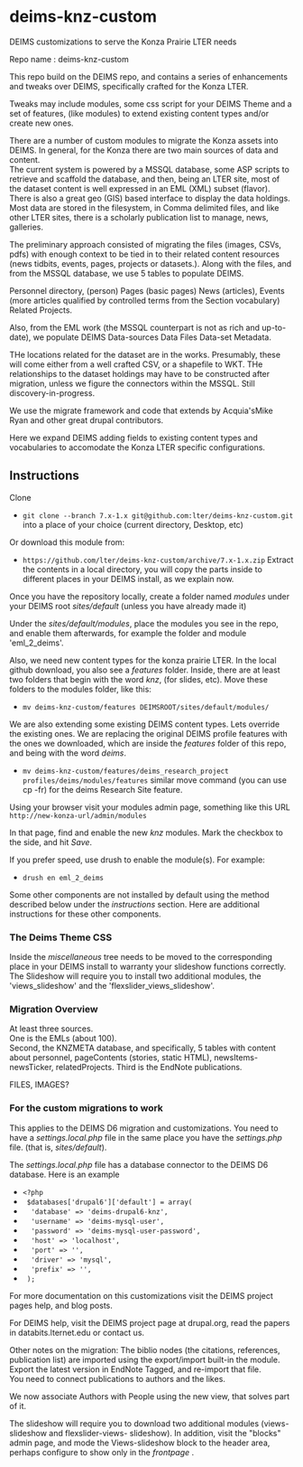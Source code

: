# deims-knz-custom
DEIMS customizations to serve the Konza Prairie LTER needs

Repo name : deims-knz-custom

This repo build on the DEIMS repo, and contains a series of enhancements 
and tweaks over DEIMS, specifically crafted for the Konza LTER.

Tweaks may include modules, some css script for your DEIMS Theme and a set of features, 
(like modules) to extend existing content types and/or create new ones.  

There are a number of custom modules to migrate the Konza assets into DEIMS. 
In general, for the Konza there are two main sources of data and content.  
The current system is powered by a MSSQL database, some ASP scripts to retrieve
and scaffold the database, and then, being an LTER site, most of the dataset
content is well expressed in an EML (XML) subset (flavor). There is also a 
great geo (GIS) based interface to display the data holdings.  Most data are
stored in the filesystem, in Comma delimited files, and like other LTER sites,
there is a scholarly publication list to manage, news, galleries.  

The preliminary approach consisted of migrating the files (images, CSVs, pdfs)
with enough context to be tied in to their related content resources (news tidbits,
events, pages, projects or datasets.). Along with the files, and from the MSSQL
database, we use 5 tables to populate DEIMS.

Personnel directory, (person)
Pages (basic pages) 
News (articles), 
Events (more articles qualified by controlled terms from the Section vocabulary)
Related Projects.

Also, from the EML work (the MSSQL counterpart is not as rich and up-to-date), we
populate DEIMS
Data-sources
Data Files
Data-set Metadata.

THe locations related for the dataset are in the works.  Presumably, these will
come either from a well crafted CSV, or a shapefile to WKT.  THe relationships
to the dataset holdings may have to be constructed after migration, unless we
figure the connectors within the MSSQL. Still discovery-in-progress.

We use the migrate framework and code that extends by Acquia'sMike Ryan and other
great drupal contributors.

Here we expand DEIMS adding fields to existing content types and 
vocabularies to accomodate the Konza LTER specific configurations.

## Instructions ##

Clone 
* `git clone --branch 7.x-1.x git@github.com:lter/deims-knz-custom.git` 
into a place of your choice (current directory, Desktop, etc)

Or download this module from: 

* `https://github.com/lter/deims-knz-custom/archive/7.x-1.x.zip`
Extract the contents in a local directory, you will copy the parts inside to different
places in your DEIMS install, as we explain now.

Once you have the repository locally, create a folder named _modules_ under your
DEIMS root _sites/default_ (unless you have already made it)

Under the _sites/default/modules_, place the modules you see in the repo, and 
enable them afterwards, for example the folder and module 'eml_2_deims'.

Also, we need new content types for the konza prairie LTER. In the local github download, you also
see a _features_ folder.  Inside, there are at least two folders that begin with the word
_knz_, (for slides, etc).  Move these folders to the modules folder,
like this:

* `mv deims-knz-custom/features DEIMSROOT/sites/default/modules/`

We are also extending some existing DEIMS content types. Lets override the existing ones.
We are replacing the original DEIMS profile features with the ones we downloaded, which
are inside the _features_ folder of this repo, and being with the word _deims_.

* `mv deims-knz-custom/features/deims_research_project profiles/deims/modules/features`
similar move command (you can use cp -fr) for the deims Research Site feature.

Using your browser visit your modules admin page, something like this URL 
`http://new-konza-url/admin/modules`

In that page, find and enable the new _knz_ modules. Mark the checkbox to 
the side, and hit _Save_. 

If you prefer speed, use drush to enable the module(s). For example:
* `drush en eml_2_deims`

Some other components are not installed by default using the method described below under the
_instructions_ section. Here are additional instructions for these other components.

### The Deims Theme CSS ###
Inside the _miscellaneous_ tree needs to be moved to the corresponding place in
your DEIMS install to warranty your slideshow functions correctly.  The Slideshow
will require you to install two additional modules, the 'views_slideshow' and the
'flexslider_views_slideshow'.


### Migration Overview ###
At least three sources.  
One is the EMLs (about 100).  
Second, the KNZMETA database, and specifically, 5 tables with content about personnel, pageContents (stories, static HTML), newsItems-newsTicker, relatedProjects.
Third is the EndNote publications.

FILES, IMAGES?
###  For the custom migrations to work ###
This applies to the DEIMS D6 migration and customizations. You need 
to have a _settings.local.php_ file in the same place you have the _settings.php_ file.
(that is, _sites/default_).

The _settings.local.php_ file has a database connector to the DEIMS D6 database. Here is
an example

* `<?php `
* ` $databases['drupal6']['default'] = array(`
* `  'database' => 'deims-drupal6-knz',`
* `  'username' => 'deims-mysql-user',`
* `  'password' => 'deims-mysql-user-password',`
* `  'host' => 'localhost',`
* `  'port' => '',`
* `  'driver' => 'mysql',`
* `  'prefix' => '',`
* ` );`


For more documentation on this customizations visit the DEIMS project pages help, and blog posts.

For DEIMS help, visit the DEIMS project page at drupal.org, read the papers in databits.lternet.edu
or contact us.

Other notes on the migration: The biblio nodes (the citations, references, publication list) are imported 
using the export/import built-in the module.  Export the latest version in EndNote Tagged, and re-import that file.  
You need to connect publications to authors and the likes. 

We now associate Authors with People using the new view, that solves part of it. 

The slideshow will require you to download two additional modules (views-slideshow and flexslider-views-
slideshow). In addition, visit the "blocks" admin page, and mode the Views-slideshow block to the header
area, perhaps configure to show only in the _frontpage_ .  

